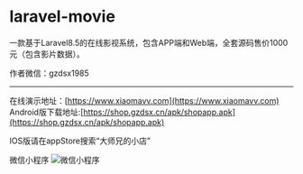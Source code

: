 # laravel-movie

<p>一款基于Laravel8.5的在线影视系统，包含APP端和Web端，全套源码售价1000元（包含影片数据）。</p>

<p>作者微信：gzdsx1985</p>

---
在线演示地址：[https://www.xiaomavv.com](https://www.xiaomavv.com)
Android版下载地址:[https://shop.gzdsx.cn/apk/shopapp.apk](https://shop.gzdsx.cn/apk/shopapp.apk)

IOS版请在appStore搜索“大师兄的小店”

微信小程序
![微信小程序](https://shop.gzdsx.cn/storage/thumb/2023/02/9Ojvxl64KrkARgm58NmM3YuFJeumuCNtZbnCj80b.jpg)
